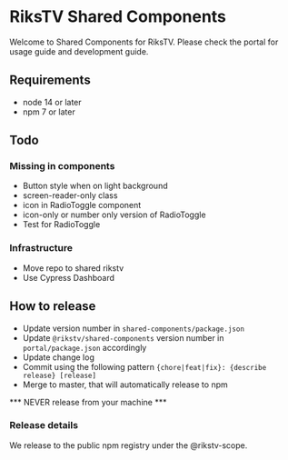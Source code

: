 # RiksTV Shared Components

Welcome to Shared Components for RiksTV. Please check the portal for usage guide and development guide.

## Requirements

- node 14 or later
- npm 7 or later

## Todo

### Missing in components
- Button style when on light background
- screen-reader-only class
- icon in RadioToggle component
- icon-only or number only version of RadioToggle
- Test for RadioToggle

### Infrastructure
- Move repo to shared rikstv 
- Use Cypress Dashboard

## How to release

- Update version number in `shared-components/package.json`
- Update `@rikstv/shared-components` version number in `portal/package.json` accordingly
- Update change log
- Commit using the following pattern `{chore|feat|fix}: {describe release} [release]`
- Merge to master, that will automatically release to npm

*** NEVER release from your machine ***

### Release details

We release to the public npm registry under the @rikstv-scope. 